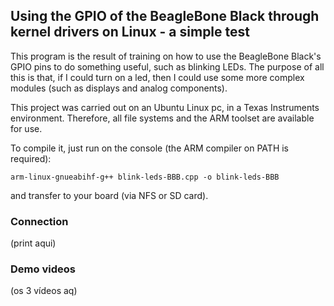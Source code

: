 ## Using the GPIO of the BeagleBone Black through kernel drivers on Linux - a simple test

This program is the result of training on how to use the BeagleBone Black's GPIO pins to do something useful, such as blinking LEDs. The purpose of all this is that, if I could turn on a led, then I could use some more complex modules (such as displays and analog components).

This project was carried out on an Ubuntu Linux pc, in a Texas Instruments environment. Therefore, all file systems and the ARM toolset are available for use. 

To compile it, just run on the console (the ARM compiler on PATH is required): 

```(bash)
arm-linux-gnueabihf-g++ blink-leds-BBB.cpp -o blink-leds-BBB
```

and transfer to your board (via NFS or SD card).

### Connection

(print aqui)

### Demo videos

(os 3 vídeos aq)

